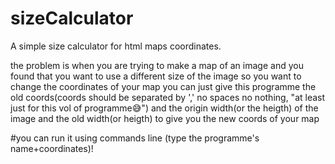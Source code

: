 # sizeCalculator
A simple size calculator for html maps coordinates.

the problem is when you are trying to make a map of an image and you found that you want to use a different size of the image so you want to change the coordinates of your map 
you can just give this programme the old coords(coords should be separated by ',' no spaces no  nothing, "at least just for this vol of programme😅") and the origin width(or the heigth) of the image and the old width(or heigth) to give you the new coords of your map

#you can run it using commands line (type the programme's name+coordinates)!
